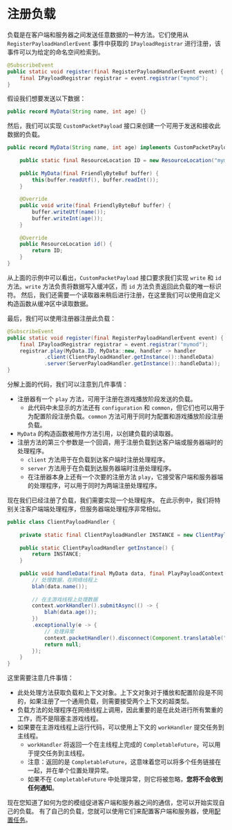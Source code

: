 # 注册负载

负载是在客户端和服务器之间发送任意数据的一种方法。它们使用从 `RegisterPayloadHandlerEvent` 事件中获取的 `IPayloadRegistrar` 进行注册，该事件可以为给定的命名空间检索到。
```java
@SubscribeEvent
public static void register(final RegisterPayloadHandlerEvent event) {
    final IPayloadRegistrar registrar = event.registrar("mymod");
}
```

假设我们想要发送以下数据：
```java
public record MyData(String name, int age) {}
```

然后，我们可以实现 `CustomPacketPayload` 接口来创建一个可用于发送和接收此数据的负载。
```java
public record MyData(String name, int age) implements CustomPacketPayload {
    
    public static final ResourceLocation ID = new ResourceLocation("mymod", "my_data");
    
    public MyData(final FriendlyByteBuf buffer) {
        this(buffer.readUtf(), buffer.readInt());
    }
    
    @Override
    public void write(final FriendlyByteBuf buffer) {
        buffer.writeUtf(name());
        buffer.writeInt(age());
    }
    
    @Override
    public ResourceLocation id() {
        return ID;
    }
}
```
从上面的示例中可以看出，`CustomPacketPayload` 接口要求我们实现 `write` 和 `id` 方法。`write` 方法负责将数据写入缓冲区，而 `id` 方法负责返回此负载的唯一标识符。
然后，我们还需要一个读取器来稍后进行注册，在这里我们可以使用自定义构造函数从缓冲区中读取数据。

最后，我们可以使用注册器注册此负载：
```java
@SubscribeEvent
public static void register(final RegisterPayloadHandlerEvent event) {
    final IPayloadRegistrar registrar = event.registrar("mymod");
    registrar.play(MyData.ID, MyData::new, handler -> handler
            .client(ClientPayloadHandler.getInstance()::handleData)
            .server(ServerPayloadHandler.getInstance()::handleData));
}
```
分解上面的代码，我们可以注意到几件事情：
- 注册器有一个 `play` 方法，可用于注册在游戏播放阶段发送的负载。
  - 此代码中未显示的方法还有 `configuration` 和 `common`，但它们也可以用于为配置阶段注册负载。`common` 方法可用于同时为配置和游戏播放阶段注册负载。
- `MyData` 的构造函数被用作方法引用，以创建负载的读取器。
- 注册方法的第三个参数是一个回调，用于注册负载到达客户端或服务器端时的处理程序。
  - `client` 方法用于在负载到达客户端时注册处理程序。
  - `server` 方法用于在负载到达服务器端时注册处理程序。
  - 在注册器本身上还有一个次要的注册方法 `play`，它接受客户端和服务器端的处理程序，可以用于同时为两端注册处理程序。

现在我们已经注册了负载，我们需要实现一个处理程序。
在此示例中，我们将特别关注客户端端处理程序，但服务器端处理程序非常相似。
```java
public class ClientPayloadHandler {
    
    private static final ClientPayloadHandler INSTANCE = new ClientPayloadHandler();
    
    public static ClientPayloadHandler getInstance() {
        return INSTANCE;
    }
    
    public void handleData(final MyData data, final PlayPayloadContext context) {
        // 处理数据，在网络线程上
        blah(data.name());
        
        // 在主游戏线程上处理数据
        context.workHandler().submitAsync(() -> {
            blah(data.age());
        })
        .exceptionally(e -> {
            // 处理异常
            context.packetHandler().disconnect(Component.translatable("my_mod.networking.failed", e.getMessage()));
            return null;
        });
    }
}
```
这里需要注意几件事情：
- 此处处理方法获取负载和上下文对象。上下文对象对于播放和配置阶段是不同的，如果注册了一个通用负载，则需要接受两个上下文的超类型。
- 负载方法的处理程序在网络线程上调用，因此重要的是在此处进行所有繁重的工作，而不是阻塞主游戏线程。
- 如果要在主游戏线程上运行代码，可以使用上下文的 `workHandler` 提交任务到主线程。
  - `workHandler` 将返回一个在主线程上完成的 `CompletableFuture`，可以用于提交任务到主线程。
  - 注意：返回的是 `CompletableFuture`，这意味着您可以将多个任务链接在一起，并在单个位置处理异常。
  - 如果不在 `CompletableFuture` 中处理异常，则它将被忽略，**您将不会收到任何通知**。

现在您知道了如何为您的模组促进客户端和服务器之间的通信，您可以开始实现自己的负载。
有了自己的负载，您就可以使用它们来配置客户端和服务器，使用[配置任务][]。

[配置任务]: ./configuration-tasks.md
